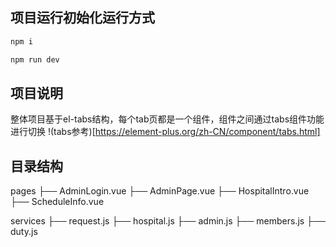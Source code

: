 ## 项目运行初始化运行方式
```bash
npm i

npm run dev
```


## 项目说明
整体项目基于el-tabs结构，每个tab页都是一个组件，组件之间通过tabs组件功能进行切换
!(tabs参考)[https://element-plus.org/zh-CN/component/tabs.html]

## 目录结构

pages
  ├── AdminLogin.vue
  ├── AdminPage.vue
  ├── HospitalIntro.vue
  ├── ScheduleInfo.vue

services
  ├── request.js
  ├── hospital.js
  ├── admin.js
  ├── members.js
  ├── duty.js
